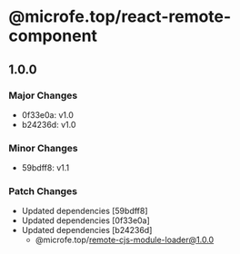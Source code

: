 # @microfe.top/react-remote-component

## 1.0.0

### Major Changes

- 0f33e0a: v1.0
- b24236d: v1.0

### Minor Changes

- 59bdff8: v1.1

### Patch Changes

- Updated dependencies [59bdff8]
- Updated dependencies [0f33e0a]
- Updated dependencies [b24236d]
  - @microfe.top/remote-cjs-module-loader@1.0.0
